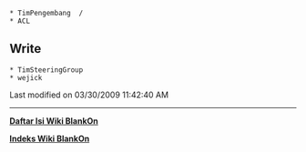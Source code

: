    * TimPengembang  /
    * ACL
## Write
    * TimSteeringGroup
    * wejick
Last modified on 03/30/2009 11:42:40 AM
 
 
 
 
 
---
[**Daftar Isi Wiki BlankOn**](/wiki/DaftarIsi/index.html)
 
[**Indeks Wiki BlankOn**](/wiki/Indeks.html)
